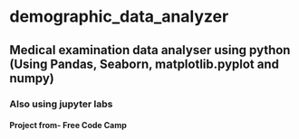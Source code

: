 # demographic_data_analyzer
## Medical examination data analyser using python (Using Pandas, Seaborn, matplotlib.pyplot and numpy)
### Also using jupyter labs
#### Project from- Free Code Camp
